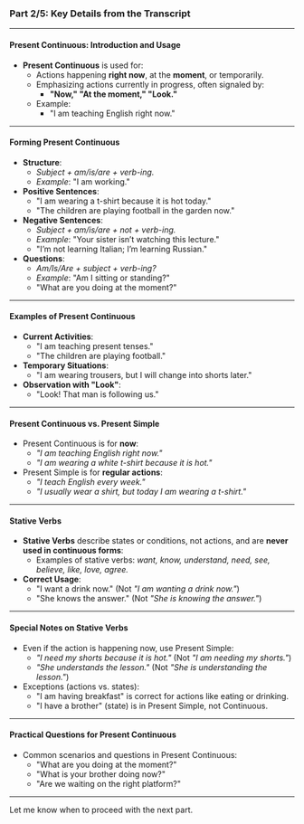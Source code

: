 ### **Part 2/5: Key Details from the Transcript**

---

#### **Present Continuous: Introduction and Usage**

- **Present Continuous** is used for:
    - Actions happening **right now**, at the **moment**, or temporarily.
    - Emphasizing actions currently in progress, often signaled by:
        - **"Now," "At the moment," "Look."**
    - Example:
        - "I am teaching English right now."

---

#### **Forming Present Continuous**

- **Structure**:
    - _Subject + am/is/are + verb-ing._
    - _Example_: "I am working."
- **Positive Sentences**:
    - "I am wearing a t-shirt because it is hot today."
    - "The children are playing football in the garden now."
- **Negative Sentences**:
    - _Subject + am/is/are + not + verb-ing._
    - _Example_: "Your sister isn’t watching this lecture."
    - "I’m not learning Italian; I’m learning Russian."
- **Questions**:
    - _Am/Is/Are + subject + verb-ing?_
    - _Example_: "Am I sitting or standing?"
    - "What are you doing at the moment?"

---

#### **Examples of Present Continuous**

- **Current Activities**:
    - "I am teaching present tenses."
    - "The children are playing football."
- **Temporary Situations**:
    - "I am wearing trousers, but I will change into shorts later."
- **Observation with "Look"**:
    - "Look! That man is following us."

---

#### **Present Continuous vs. Present Simple**

- Present Continuous is for **now**:
    - _"I am teaching English right now."_
    - _"I am wearing a white t-shirt because it is hot."_
- Present Simple is for **regular actions**:
    - _"I teach English every week."_
    - _"I usually wear a shirt, but today I am wearing a t-shirt."_

---

#### **Stative Verbs**

- **Stative Verbs** describe states or conditions, not actions, and are **never used in continuous forms**:
    - Examples of stative verbs: _want, know, understand, need, see, believe, like, love, agree._
- **Correct Usage**:
    - "I want a drink now." (Not _"I am wanting a drink now."_)
    - "She knows the answer." (Not _"She is knowing the answer."_)

---

#### **Special Notes on Stative Verbs**

- Even if the action is happening now, use Present Simple:
    - _"I need my shorts because it is hot."_ (Not _"I am needing my shorts."_)
    - _"She understands the lesson."_ (Not _"She is understanding the lesson."_)
- Exceptions (actions vs. states):
    - "I am having breakfast" is correct for actions like eating or drinking.
    - "I have a brother" (state) is in Present Simple, not Continuous.

---

#### **Practical Questions for Present Continuous**

- Common scenarios and questions in Present Continuous:
    - "What are you doing at the moment?"
    - "What is your brother doing now?"
    - "Are we waiting on the right platform?"

---

Let me know when to proceed with the next part.